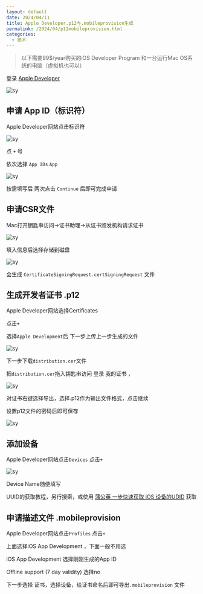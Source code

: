 ```yaml
---
layout: default
date: 2024/04/11
title: Apple Developer.p12与.mobileprovision生成
permalink: /2024/04/p12mobileprovision.html
categories:
  - 技术
---
```



>以下需要99$/year购买的iOS Developer Program 和一台运行Mac OS系统的电脑（虚拟机也可以）

 登录 [Apple Developer](https://developer.apple.com) 

![sy](https://hkcdn.yixiao.org/uPic/2024/04/11-15-44-02.png?x-oss-process=style/sy)

## 申请 App ID（标识符）
Apple Developer网站点击标识符

![sy](https://hkcdn.yixiao.org/uPic/2024/04/11-15-47-45.png?x-oss-process=style/sy)

点 `+` 号

依次选择 `App IDs` `App`

![sy](https://hkcdn.yixiao.org/uPic/2024/04/11-15-51-00.png?x-oss-process=style/sy)

按需填写后 两次点击 `Continue` 后即可完成申请

## 申请CSR文件
Mac打开钥匙串访问->证书助理->从证书颁发机构请求证书

![sy](https://hkcdn.yixiao.org/uPic/2024/04/11-16-08-00.jpg?x-oss-process=style/sy)

填入信息后选择存储到磁盘

![sy](https://hkcdn.yixiao.org/uPic/2024/04/11-16-12-35.png?x-oss-process=style/sy)

会生成 `CertificateSigningRequest.certSigningRequest` 文件

##  生成开发者证书 .p12

Apple Developer网站选择Certificates

点击`+`

选择`Apple Development`后 
下一步上传上一步生成的文件

![sy](https://hkcdn.yixiao.org/uPic/2024/04/11-16-18-18.png?x-oss-process=style/sy)

下一步下载`distribution.cer`文件

把`distribution.cer`拖入钥匙串访问 登录 我的证书 ，

![sy](https://hkcdn.yixiao.org/uPic/2024/04/11-16-23-45.png?x-oss-process=style/sy)

对证书右键选择导出，选择.p12作为输出文件格式，点击继续

设置p12文件的密码后即可保存

![sy](https://hkcdn.yixiao.org/uPic/2024/04/11-16-28-15.png?x-oss-process=style/sy)


## 添加设备 

Apple Developer网站点击`Devices` 点击`+`

![sy](https://hkcdn.yixiao.org/uPic/2024/04/11-16-34-03.png?x-oss-process=style/sy)


Device Name随便填写

UUID的获取教程，另行搜索，或使用 [蒲公英 一步快速获取 iOS 设备的UDID](https://www.pgyer.com/tools/udid)  获取

## 申请描述文件 .mobileprovision


Apple Developer网站点击`Profiles` 点击`+`

上面选择iOS App Development ，下面一般不用选

iOS App Development 选择刚刚生成的App ID

Offline support (7 day validity) 选择no

下一步选择 证书，选择设备，给证书命名后即可导出`.mobileprovision` 文件

